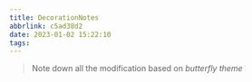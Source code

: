 ```yaml
---
title: DecorationNotes
abbrlink: c5ad38d2
date: 2023-01-02 15:22:10
tags:
---
```


>   Note down all the modification based on *butterfly theme*
